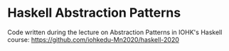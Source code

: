 # Haskell Abstraction Patterns

Code written during the lecture on Abstraction Patterns in IOHK's Haskell course: https://github.com/iohkedu-Mn2020/haskell-2020
